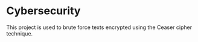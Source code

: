 # Cybersecurity
This project is used to brute force texts encrypted using the Ceaser cipher technique.
